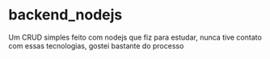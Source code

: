 # backend_nodejs
 Um CRUD simples feito com nodejs que fiz para estudar, nunca tive contato com essas tecnologias, gostei bastante do processo
